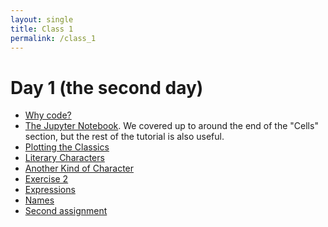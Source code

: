 ```yaml
---
layout: single
title: Class 1
permalink: /class_1
---
```


# Day 1 (the second day)

* [Why code?](chapters/02/to_code)
* [The Jupyter
  Notebook](https://www.dataquest.io/blog/jupyter-notebook-tutorial). We
  covered up to around the end of the "Cells" section, but the rest of the
  tutorial is also useful.
* [Plotting the Classics](chapters/01/Plotting_the_Classics)
* [Literary Characters](chapters/01/Literary_Characters)
* [Another Kind of Character](chapters/01/Another_Kind_Of_Character)
* [Exercise 2](exercise_2)
* [Expressions](chapters/02/Expressions)
* [Names](chapters/02/Names)
* [Second assignment](assignment_2)
